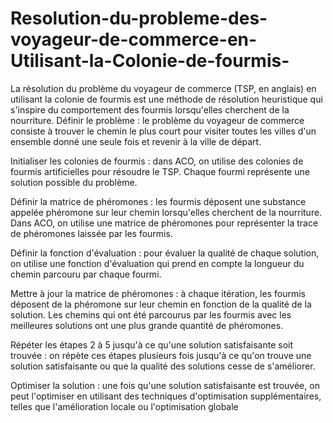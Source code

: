 # Resolution-du-probleme-des-voyageur-de-commerce-en-Utilisant-la-Colonie-de-fourmis-
La résolution du problème du voyageur de commerce (TSP, en anglais) en utilisant la colonie de fourmis est une méthode de résolution heuristique qui s'inspire du comportement des fourmis lorsqu'elles cherchent de la nourriture.
Définir le problème : le problème du voyageur de commerce consiste à trouver le chemin le plus court pour visiter toutes les villes d'un ensemble donné une seule fois et revenir à la ville de départ.

Initialiser les colonies de fourmis : dans ACO, on utilise des colonies de fourmis artificielles pour résoudre le TSP. Chaque fourmi représente une solution possible du problème.

Définir la matrice de phéromones : les fourmis déposent une substance appelée phéromone sur leur chemin lorsqu'elles cherchent de la nourriture. Dans ACO, on utilise une matrice de phéromones pour représenter la trace de phéromones laissée par les fourmis.

Définir la fonction d'évaluation : pour évaluer la qualité de chaque solution, on utilise une fonction d'évaluation qui prend en compte la longueur du chemin parcouru par chaque fourmi.

Mettre à jour la matrice de phéromones : à chaque itération, les fourmis déposent de la phéromone sur leur chemin en fonction de la qualité de la solution. Les chemins qui ont été parcourus par les fourmis avec les meilleures solutions ont une plus grande quantité de phéromones.

Répéter les étapes 2 à 5 jusqu'à ce qu'une solution satisfaisante soit trouvée : on répète ces étapes plusieurs fois jusqu'à ce qu'on trouve une solution satisfaisante ou que la qualité des solutions cesse de s'améliorer.

Optimiser la solution : une fois qu'une solution satisfaisante est trouvée, on peut l'optimiser en utilisant des techniques d'optimisation supplémentaires, telles que l'amélioration locale ou l'optimisation globale
